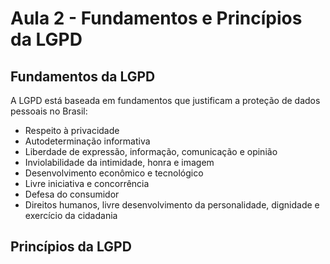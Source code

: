 # Aula 2 - Fundamentos e Princípios da LGPD

## Fundamentos da LGPD

A LGPD está baseada em fundamentos que justificam a proteção de dados pessoais no Brasil:

- Respeito à privacidade
- Autodeterminação informativa
- Liberdade de expressão, informação, comunicação e opinião
- Inviolabilidade da intimidade, honra e imagem
- Desenvolvimento econômico e tecnológico
- Livre iniciativa e concorrência
- Defesa do consumidor
- Direitos humanos, livre desenvolvimento da personalidade, dignidade e exercício da cidadania

## Princípios da LGPD




